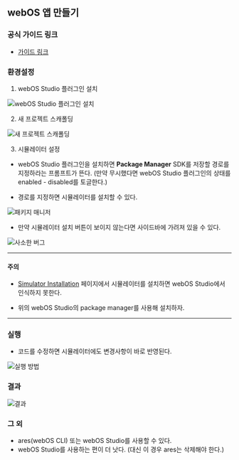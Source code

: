 ## webOS 앱 만들기

### 공식 가이드 링크

- [가이드 링크](https://webostv.developer.lge.com/develop/tools/webos-studio-dev-guide#package-install-and-launch-the-app)

### 환경설정

1. webOS Studio 플러그인 설치

![webOS Studio 플러그인 설치](./assets/webOSStudio.png)

2. 새 프로젝트 스캐폴딩

![새 프로젝트 스캐폴딩](./assets/new.png)

3. 시뮬레이터 설정

- webOS Studio 플러그인을 설치하면 **Package Manager** SDK를 저장할 경로를 지정하라는 프롬프트가 뜬다. (만약 무시했다면 webOS Studio 플러그인의 상태를 enabled - disabled를 토글한다.)

- 경로를 지정하면 시뮬레이터를 설치할 수 있다.

![패키지 매니저](./assets/packagemanager.png)

- 만약 시뮬레이터 설치 버튼이 보이지 않는다면 사이드바에 가려져 있을 수 있다.

![사소한 버그](./assets/trivial.png)

---

#### 주의

- [Simulator Installation](https://webostv.developer.lge.com/develop/tools/simulator-installation) 페이지에서 시뮬레이터를 설치하면 webOS Studio에서 인식하지 못한다.

- 위의 webOS Studio의 package manager를 사용해 설치하자.

---

### 실행

- 코드를 수정하면 시뮬레이터에도 변경사항이 바로 반영된다.

![실행 방법](./assets/launch.png)

### 결과

![결과](./assets/result.png)

### 그 외

- ares(webOS CLI) 또는 webOS Studio를 사용할 수 있다.
- webOS Studio를 사용하는 편이 더 낫다. (대신 이 경우 ares는 삭제해야 한다.)

